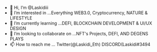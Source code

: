 - 👋 Hi, I’m @Laskidiii
- 👀 I’m interested in ...Everything WEB3.0, Cryptocurrency, NATURE & LIFESTYLE
- 🌱 I’m currently learning ...DEFI, BLOCKCHAIN DEVELOPMENT & UI/UX DESIGN
- 💞️ I’m looking to collaborate on ...NFT's Projects, DEFI, AND DEGENS PLAYS
- 📫 How to reach me ... Twitter(@Laskidi_Eth) DISCORD(Laskidi#3494

<!---
Laskidiii/Laskidiii is a ✨ special ✨ repository because its `README.md` (this file) appears on your GitHub profile.
You can click the Preview link to take a look at your changes.
--->
